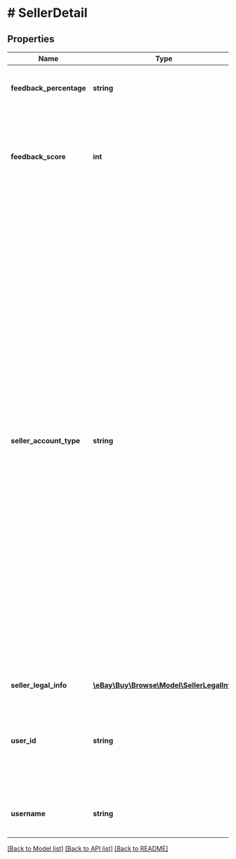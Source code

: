 # # SellerDetail

## Properties

Name | Type | Description | Notes
------------ | ------------- | ------------- | -------------
**feedback_percentage** | **string** | The percentage of the total positive feedback. | [optional]
**feedback_score** | **int** | The feedback score of the seller. This value is based on the ratings from eBay members that bought items from this seller. | [optional]
**seller_account_type** | **string** | This indicates if the seller is a business or an individual. This is determined when the seller registers with eBay. If they register for a business account, this value will be BUSINESS. If they register for a private account, this value will be INDIVIDUAL. This designation is required by the tax laws in the following countries:  &lt;br&gt;&lt;br&gt; This field is returned only on the following sites. &lt;br&gt;&lt;br&gt;EBAY_AT, EBAY_BE, EBAY_CH, EBAY_DE, EBAY_ES, EBAY_FR, EBAY_GB, EBAY_IE, EBAY_IT, EBAY_PL &lt;br&gt;&lt;br&gt;&lt;b&gt; Valid Values:&lt;/b&gt; BUSINESS or INDIVIDUAL &lt;br&gt;&lt;br&gt;Code so that your app gracefully handles any future changes to this list. | [optional]
**seller_legal_info** | [**\eBay\Buy\Browse\Model\SellerLegalInfo**](SellerLegalInfo.md) |  | [optional]
**user_id** | **string** | The unique identifier of an eBay user across all eBay sites. This value does not change, even when a user changes their username. | [optional]
**username** | **string** | The user name created by the seller for use on eBay. | [optional]

[[Back to Model list]](../../README.md#models) [[Back to API list]](../../README.md#endpoints) [[Back to README]](../../README.md)
